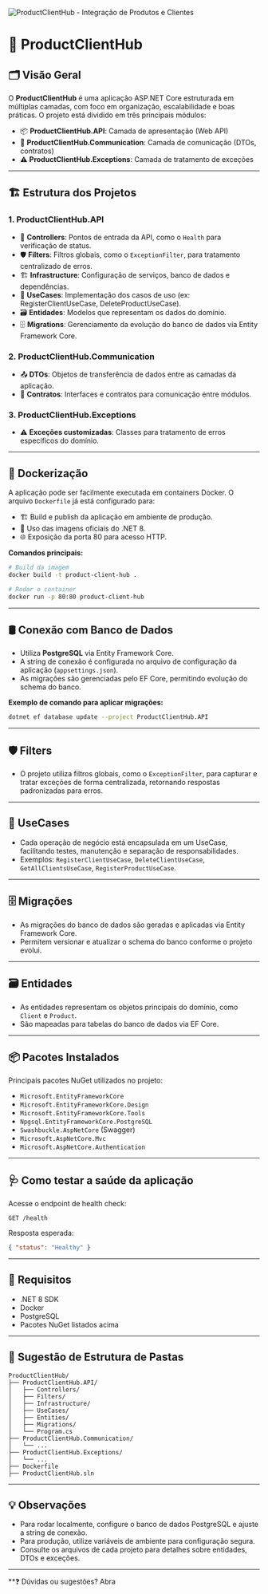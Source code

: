 ![ProductClientHub - Integração de Produtos e Clientes](https://images.unsplash.com/photo-1519389950473-47ba0277781c?auto=format&fit=crop&w=1200&q=80)

# 🚀 ProductClientHub

## 🗂️ Visão Geral

O **ProductClientHub** é uma aplicação ASP.NET Core estruturada em múltiplas camadas, com foco em organização, escalabilidade e boas práticas. O projeto está dividido em três principais módulos:

- 📦 **ProductClientHub.API**: Camada de apresentação (Web API)
- 🔗 **ProductClientHub.Communication**: Camada de comunicação (DTOs, contratos)
- ⚠️ **ProductClientHub.Exceptions**: Camada de tratamento de exceções

---

## 🏗️ Estrutura dos Projetos

### 1. ProductClientHub.API

- 🧭 **Controllers**: Pontos de entrada da API, como o `Health` para verificação de status.
- 🛡️ **Filters**: Filtros globais, como o `ExceptionFilter`, para tratamento centralizado de erros.
- 🏗️ **Infrastructure**: Configuração de serviços, banco de dados e dependências.
- 🧩 **UseCases**: Implementação dos casos de uso (ex: RegisterClientUseCase, DeleteProductUseCase).
- 🗃️ **Entidades**: Modelos que representam os dados do domínio.
- 🗄️ **Migrations**: Gerenciamento da evolução do banco de dados via Entity Framework Core.

### 2. ProductClientHub.Communication

- 📤 **DTOs**: Objetos de transferência de dados entre as camadas da aplicação.
- 📑 **Contratos**: Interfaces e contratos para comunicação entre módulos.

### 3. ProductClientHub.Exceptions

- ⚠️ **Exceções customizadas**: Classes para tratamento de erros específicos do domínio.

---

## 🐳 Dockerização

A aplicação pode ser facilmente executada em containers Docker. O arquivo `Dockerfile` já está configurado para:

- 🏗️ Build e publish da aplicação em ambiente de produção.
- 🐳 Uso das imagens oficiais do .NET 8.
- 🌐 Exposição da porta 80 para acesso HTTP.

**Comandos principais:**

```bash
# Build da imagem
docker build -t product-client-hub .

# Rodar o container
docker run -p 80:80 product-client-hub
```

---

## 🛢️ Conexão com Banco de Dados

- Utiliza **PostgreSQL** via Entity Framework Core.
- A string de conexão é configurada no arquivo de configuração da aplicação (`appsettings.json`).
- As migrações são gerenciadas pelo EF Core, permitindo evolução do schema do banco.

**Exemplo de comando para aplicar migrações:**

```bash
dotnet ef database update --project ProductClientHub.API
```

---

## 🛡️ Filters

- O projeto utiliza filtros globais, como o `ExceptionFilter`, para capturar e tratar exceções de forma centralizada, retornando respostas padronizadas para erros.

---

## 🧩 UseCases

- Cada operação de negócio está encapsulada em um UseCase, facilitando testes, manutenção e separação de responsabilidades.
- Exemplos: `RegisterClientUseCase`, `DeleteClientUseCase`, `GetAllClientsUseCase`, `RegisterProductUseCase`.

---

## 🗄️ Migrações

- As migrações do banco de dados são geradas e aplicadas via Entity Framework Core.
- Permitem versionar e atualizar o schema do banco conforme o projeto evolui.

---

## 🗃️ Entidades

- As entidades representam os objetos principais do domínio, como `Client` e `Product`.
- São mapeadas para tabelas do banco de dados via EF Core.

---

## 📦 Pacotes Instalados

Principais pacotes NuGet utilizados no projeto:

- `Microsoft.EntityFrameworkCore`
- `Microsoft.EntityFrameworkCore.Design`
- `Microsoft.EntityFrameworkCore.Tools`
- `Npgsql.EntityFrameworkCore.PostgreSQL`
- `Swashbuckle.AspNetCore` (Swagger)
- `Microsoft.AspNetCore.Mvc`
- `Microsoft.AspNetCore.Authentication`

---

## 🩺 Como testar a saúde da aplicação

Acesse o endpoint de health check:

```
GET /health
```

Resposta esperada:

```json
{ "status": "Healthy" }
```

---

## 🧰 Requisitos

- .NET 8 SDK
- Docker
- PostgreSQL
- Pacotes NuGet listados acima

---

## 📁 Sugestão de Estrutura de Pastas

```
ProductClientHub/
├── ProductClientHub.API/
│   ├── Controllers/
│   ├── Filters/
│   ├── Infrastructure/
│   ├── UseCases/
│   ├── Entities/
│   ├── Migrations/
│   └── Program.cs
├── ProductClientHub.Communication/
│   └── ...
├── ProductClientHub.Exceptions/
│   └── ...
├── Dockerfile
├── ProductClientHub.sln
```

---

## 💡 Observações

- Para rodar localmente, configure o banco de dados PostgreSQL e ajuste a string de conexão.
- Para produção, utilize variáveis de ambiente para configuração segura.
- Consulte os arquivos de cada projeto para detalhes sobre entidades, DTOs e exceções.

---

**❓ Dúvidas ou sugestões? Abra